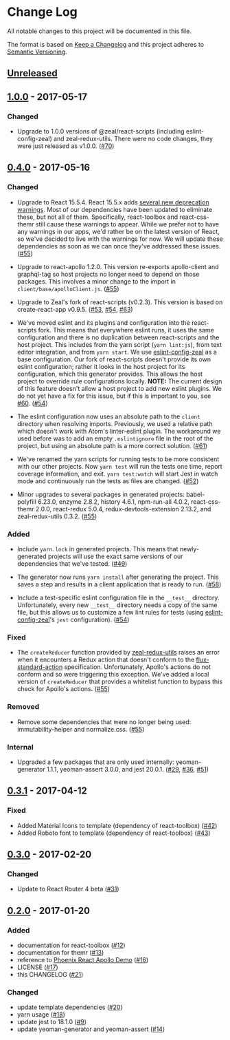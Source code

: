 # Change Log

All notable changes to this project will be documented in this file.

The format is based on [Keep a Changelog](http://keepachangelog.com/)
and this project adheres to [Semantic Versioning](http://semver.org/).

## [Unreleased](https://github.com/CodingZeal/generator-react-zeal/compare/v1.0.0...HEAD)

## [1.0.0](https://github.com/CodingZeal/generator-react-zeal/compare/v0.4.0...v1.0.0) - 2017-05-17

### Changed

- Upgrade to 1.0.0 versions of @zeal/react-scripts (including eslint-config-zeal) and zeal-redux-utils.  There were no code changes, they were just released as v1.0.0. ([#70](https://github.com/CodingZeal/generator-react-zeal/pull/70))

## [0.4.0](https://github.com/CodingZeal/generator-react-zeal/compare/v0.3.1...v0.4.0) - 2017-05-16

### Changed

- Upgrade to React 15.5.4.  React 15.5.x adds [several new deprecation warnings](https://facebook.github.io/react/blog/2017/04/07/react-v15.5.0.html#new-deprecation-warnings).  Most of our dependencies have been updated to eliminate these, but not all of them.  Specifically, react-toolbox and react-css-themr still cause these warnings to appear.  While we prefer not to have any warnings in our apps, we'd rather be on the latest version of React, so we've decided to live with the warnings for now.  We will update these dependencies as soon as we can once they've addressed these issues. ([#55](https://github.com/CodingZeal/generator-react-zeal/pull/55))

- Upgrade to react-apollo 1.2.0.  This version re-exports apollo-client and graphql-tag so host projects no longer need to depend on those packages.  This involves a minor change to the import in `client/base/apolloClient.js`. ([#55](https://github.com/CodingZeal/generator-react-zeal/pull/55))

- Upgrade to Zeal's fork of react-scripts (v0.2.3).  This version is based on create-react-app v0.9.5. ([#53](https://github.com/CodingZeal/generator-react-zeal/pull/53), [#54](https://github.com/CodingZeal/generator-react-zeal/pull/54), [#63](https://github.com/CodingZeal/generator-react-zeal/pull/63))

- We've moved eslint and its plugins and configuration into the react-scripts fork.  This means that everywhere eslint runs, it uses the same configuration and there is no duplication between react-scripts and the host project.  This includes from the yarn script (`yarn lint:js`), from text editor integration, and from `yarn start`.  We use [eslint-config-zeal](https://github.com/CodingZeal/eslint-config-zeal) as a base configuration.  Our fork of react-scripts doesn't provide its own eslint configuration; rather it looks in the host project for its configuration, which this generator provides.  This allows the host project to override rule configurations locally.  **NOTE:** The current design of this feature doesn't allow a host project to add new eslint plugins.  We do not yet have a fix for this issue, but if this is important to you, see [#60](https://github.com/CodingZeal/generator-react-zeal/issues/60). ([#54](https://github.com/CodingZeal/generator-react-zeal/pull/54))

- The eslint configuration now uses an absolute path to the `client` directory when resolving imports.  Previously, we used a relative path which doesn't work with Atom's linter-eslint plugin.  The workaround we used before was to add an empty `.eslintignore` file in the root of the project, but using an absolute path is a more correct solution. ([#61](https://github.com/CodingZeal/generator-react-zeal/pull/61))

- We've renamed the yarn scripts for running tests to be more consistent with our other projects.  Now `yarn test` will run the tests one time, report coverage information, and exit.  `yarn test:watch` will start Jest in watch mode and continuously run the tests as files are changed. ([#52](https://github.com/CodingZeal/generator-react-zeal/pull/52))

- Minor upgrades to several packages in generated projects: babel-polyfill 6.23.0, enzyme 2.8.2, history 4.6.1, npm-run-all 4.0.2, react-css-themr 2.0.0, react-redux 5.0.4, redux-devtools-extension 2.13.2, and zeal-redux-utils 0.3.2. ([#55](https://github.com/CodingZeal/generator-react-zeal/pull/55))

### Added

- Include `yarn.lock` in generated projects.  This means that newly-generated projects will use the exact same versions of our dependencies that we've tested. ([#49](https://github.com/CodingZeal/generator-react-zeal/pull/49))

- The generator now runs `yarn install` after generating the project.  This saves a step and results in a client application that is ready to run. ([#58](https://github.com/CodingZeal/generator-react-zeal/pull/58))

- Include a test-specific eslint configuration file in the `__test__` directory.  Unfortunately, every new `__test__` directory needs a copy of the same file, but this allows us to customize a few lint rules for tests (using [eslint-config-zeal](https://github.com/CodingZeal/eslint-config-zeal)'s `jest` configuration). ([#54](https://github.com/CodingZeal/generator-react-zeal/pull/54))

### Fixed

- The `createReducer` function provided by [zeal-redux-utils](https://github.com/CodingZeal/zeal-redux-utils) raises an error when it encounters a Redux action that doesn't conform to the [flux-standard-action](https://github.com/acdlite/flux-standard-action) specification.  Unfortunately, Apollo's actions do not conform and so were triggering this exception.  We've added a local version of `createReducer` that provides a whitelist function to bypass this check for Apollo's actions. ([#55](https://github.com/CodingZeal/generator-react-zeal/pull/55))

### Removed

- Remove some dependencies that were no longer being used: immutability-helper and normalize.css. ([#55](https://github.com/CodingZeal/generator-react-zeal/pull/55))

### Internal

- Upgraded a few packages that are only used internally: yeoman-generator 1.1.1, yeoman-assert 3.0.0, and jest 20.0.1. ([#29](https://github.com/CodingZeal/generator-react-zeal/pull/29), [#36](https://github.com/CodingZeal/generator-react-zeal/pull/36), [#51](https://github.com/CodingZeal/generator-react-zeal/pull/51))

## [0.3.1](https://github.com/CodingZeal/generator-react-zeal/compare/v0.3.0...v0.3.1) - 2017-04-12

### Fixed
- Added Material Icons to template (dependency of react-toolbox) ([#42](https://github.com/CodingZeal/generator-react-zeal/pull/42))
- Added Roboto font to template (dependency of react-toolbox) ([#43](https://github.com/CodingZeal/generator-react-zeal/pull/43))

## [0.3.0](https://github.com/CodingZeal/generator-react-zeal/compare/v0.2.0...v0.2.1) - 2017-02-20

### Changed
- Update to React Router 4 beta ([#31](https://github.com/CodingZeal/generator-react-zeal/pull/31))

## [0.2.0](https://github.com/CodingZeal/generator-react-zeal/compare/v0.1.9...v0.2.0) - 2017-01-20

### Added
- documentation for react-toolbox ([#12](https://github.com/CodingZeal/generator-react-zeal/pull/12))
- documentation for themr ([#13](https://github.com/CodingZeal/generator-react-zeal/pull/13))
- reference to [Phoenix React Apollo Demo](https://github.com/CodingZeal/phoenix-react-apollo-demo) ([#16](https://github.com/CodingZeal/generator-react-zeal/pull/16))
- LICENSE ([#17](https://github.com/CodingZeal/generator-react-zeal/pull/17))
- this CHANGELOG ([#21](https://github.com/CodingZeal/generator-react-zeal/pull/21))

### Changed
- update template dependencies ([#20](https://github.com/CodingZeal/generator-react-zeal/pull/20))
- yarn usage ([#18](https://github.com/CodingZeal/generator-react-zeal/pull/18))
- update jest to 18.1.0 ([#9](https://github.com/CodingZeal/generator-react-zeal/pull/9))
- update yeoman-generator and yeoman-assert ([#14](https://github.com/CodingZeal/generator-react-zeal/pull/14))
